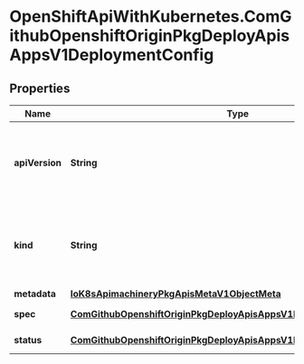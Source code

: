 # OpenShiftApiWithKubernetes.ComGithubOpenshiftOriginPkgDeployApisAppsV1DeploymentConfig

## Properties
Name | Type | Description | Notes
------------ | ------------- | ------------- | -------------
**apiVersion** | **String** | APIVersion defines the versioned schema of this representation of an object. Servers should convert recognized schemas to the latest internal value, and may reject unrecognized values. More info: http://releases.k8s.io/HEAD/docs/devel/api-conventions.md#resources | [optional] 
**kind** | **String** | Kind is a string value representing the REST resource this object represents. Servers may infer this from the endpoint the client submits requests to. Cannot be updated. In CamelCase. More info: http://releases.k8s.io/HEAD/docs/devel/api-conventions.md#types-kinds | [optional] 
**metadata** | [**IoK8sApimachineryPkgApisMetaV1ObjectMeta**](IoK8sApimachineryPkgApisMetaV1ObjectMeta.md) | Standard object&#39;s metadata. | [optional] 
**spec** | [**ComGithubOpenshiftOriginPkgDeployApisAppsV1DeploymentConfigSpec**](ComGithubOpenshiftOriginPkgDeployApisAppsV1DeploymentConfigSpec.md) | Spec represents a desired deployment state and how to deploy to it. | 
**status** | [**ComGithubOpenshiftOriginPkgDeployApisAppsV1DeploymentConfigStatus**](ComGithubOpenshiftOriginPkgDeployApisAppsV1DeploymentConfigStatus.md) | Status represents the current deployment state. | 


